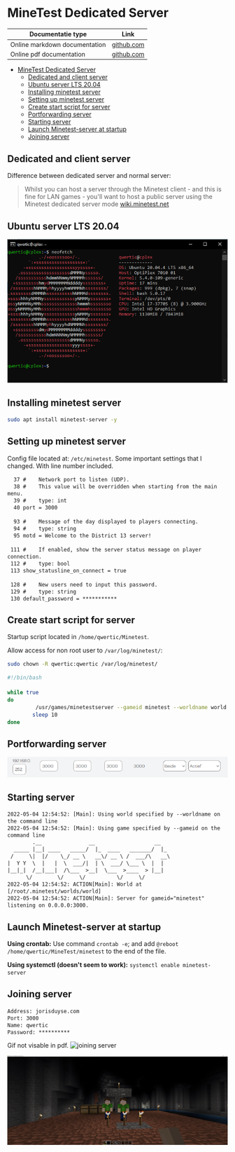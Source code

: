 # MineTest Dedicated Server

| Documentatie type | Link |
| ----------- | ----------- |
| Online markdown documentation | [github.com](https://github.com/JorisVanDuyseHogent/SystemEngineeringLab/tree/main/MineTestServer#readme) |
| Online pdf documentation | [github.com](https://github.com/JorisVanDuyseHogent/SystemEngineeringLab/blob/main/MineTestServer/Minetest%20server%20opzetten%20G56.pdf) |

- [MineTest Dedicated Server](#minetest-dedicated-server)
  - [Dedicated and client server](#dedicated-and-client-server)
  - [Ubuntu server LTS 20.04](#ubuntu-server-lts-2004)
  - [Installing minetest server](#installing-minetest-server)
  - [Setting up minetest server](#setting-up-minetest-server)
  - [Create start script for server](#create-start-script-for-server)
  - [Portforwarding server](#portforwarding-server)
  - [Starting server](#starting-server)
  - [Launch Minetest-server at startup](#launch-minetest-server-at-startup)
  - [Joining server](#joining-server)

## Dedicated and client server

Difference between dedicated server and normal server: 

> Whilst you can host a server through the Minetest client - and this is fine for LAN games - you'll want to host a public server using the Minetest dedicated server mode [wiki.minetest.net](https://wiki.minetest.net/Setting_up_a_server#Choosing_Hardware)

## Ubuntu server LTS 20.04

![neofetch](./images/neofetch.PNG)

## Installing minetest server

```bash
sudo apt install minetest-server -y
```

## Setting up minetest server

Config file located at: ```/etc/minetest```. Some important settings that I changed. With line number included.

```text
  37 #    Network port to listen (UDP).
  38 #    This value will be overridden when starting from the main menu.
  39 #    type: int
  40 port = 3000

  93 #    Message of the day displayed to players connecting.
  94 #    type: string
  95 motd = Welcome to the District 13 server!

 111 #    If enabled, show the server status message on player connection.
 112 #    type: bool
 113 show_statusline_on_connect = true

 128 #    New users need to input this password.
 129 #    type: string
 130 default_password = ***********
```

## Create start script for server

Startup script located in ```/home/qwertic/Minetest```.

Allow access for non root user to ```/var/log/minetest/```:
```bash
sudo chown -R qwertic:qwertic /var/log/minetest/
```

```bash
#!/bin/bash

while true
do
         /usr/games/minetestserver --gameid minetest --worldname world
        sleep 10
done
```

## Portforwarding server

![portforwarding](./images/portforward.PNG)

## Starting server

```text
2022-05-04 12:54:52: [Main]: Using world specified by --worldname on the command line
2022-05-04 12:54:52: [Main]: Using game specified by --gameid on the command line
        .__               __                   __
  _____ |__| ____   _____/  |_  ____   _______/  |_
 /     \|  |/    \_/ __ \   __\/ __ \ /  ___/\   __\
|  Y Y  \  |   |  \  ___/|  | \  ___/ \___ \  |  |
|__|_|  /__|___|  /\___  >__|  \___  >____  > |__|
      \/        \/     \/          \/     \/
2022-05-04 12:54:52: ACTION[Main]: World at [/root/.minetest/worlds/world]
2022-05-04 12:54:52: ACTION[Main]: Server for gameid="minetest" listening on 0.0.0.0:3000.
```

## Launch Minetest-server at startup

**Using crontab:** Use command ```crontab -e```; and add ```@reboot /home/qwertic/MineTest/minetest``` to the end of the file.

**Using systemctl (doesn't seem to work):** ```systemctl enable minetest-server```

## Joining server

```text
Address: jorisduyse.com
Port: 3000
Name: qwertic
Password: **********
```

Gif not visable in pdf.
![joining server](images/servertest.gif)

![Laurens, Alexander en Joris](./images/working.PNG)